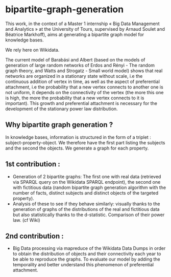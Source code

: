 # bipartite-graph-generation

This work, in the context of a Master 1 internship « Big Data Management and Analytics » at the University of Tours, supervised by Arnaud Soulet and Béatrice Markhoff), aims at generating a bipartite graph model for knowledge bases.

We rely here on Wikidata.

The current model of Barabási and Albert (based on the models of generation of large random networks of Erdos and Rényi - The random graph theory, and Watts and Strogatz - Small world model) shows that real networks are organized in a stationary state without scale, i.e the continuous addition of vertex in time, as well as the aspect of preferential attachment, i.e the probability that a new vertex connects to another one is not uniform, it depends on the connectivity of the vertex (the more this one is high, the more the probability that a new vertex connects to it is important).
This growth and preferential attachment is necessary for the development of the stationary power law distribution.

## Why bipartite graph generation ?
In knowledge bases, information is structured in the form of a triplet : subject-property-object.
We therefore have the first part listing the subjects and the second the objects.
We generate a graph for each property.


## 1st contribution :
- Generation of 2 bipartite graphs: The first one with real data (retrieved via SPARQL query on the Wikidata SPARQL endpoint), the second one with fictitious data (random bipartite graph generation algorithm with the number of facts, distinct subjects and distinct objects of the targeted property).
- Analysis of these to see if they behave similarly: visually thanks to the generation of graphs of the distributions of the real and fictitious data but also statistically thanks to the d-statistic. Comparison of their power law. (cf Wiki)

## 2nd contribution : 
- Big Data processing via mapreduce of the Wikidata Data Dumps in order to obtain the distribution of objects and their connectivity each year to be able to reproduce the graphs. To evaluate our model by adding the temporality and better understand this phenomenon of preferential attachment.
